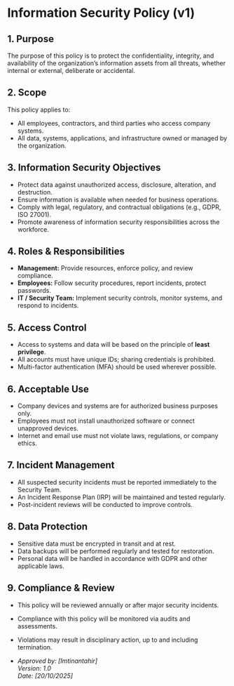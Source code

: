# Information Security Policy (v1)

## 1. Purpose
The purpose of this policy is to protect the confidentiality, integrity, and availability of the organization’s information assets from all threats, whether internal or external, deliberate or accidental.

## 2. Scope
This policy applies to:
- All employees, contractors, and third parties who access company systems.
- All data, systems, applications, and infrastructure owned or managed by the organization.

## 3. Information Security Objectives
- Protect data against unauthorized access, disclosure, alteration, and destruction.  
- Ensure information is available when needed for business operations.  
- Comply with legal, regulatory, and contractual obligations (e.g., GDPR, ISO 27001).  
- Promote awareness of information security responsibilities across the workforce.  

## 4. Roles & Responsibilities
- **Management:** Provide resources, enforce policy, and review compliance.  
- **Employees:** Follow security procedures, report incidents, protect passwords.  
- **IT / Security Team:** Implement security controls, monitor systems, and respond to incidents.  

## 5. Access Control
- Access to systems and data will be based on the principle of **least privilege**.  
- All accounts must have unique IDs; sharing credentials is prohibited.  
- Multi-factor authentication (MFA) should be used wherever possible.  

## 6. Acceptable Use
- Company devices and systems are for authorized business purposes only.  
- Employees must not install unauthorized software or connect unapproved devices.  
- Internet and email use must not violate laws, regulations, or company ethics.  

## 7. Incident Management
- All suspected security incidents must be reported immediately to the Security Team.  
- An Incident Response Plan (IRP) will be maintained and tested regularly.  
- Post-incident reviews will be conducted to improve controls.  

## 8. Data Protection
- Sensitive data must be encrypted in transit and at rest.  
- Data backups will be performed regularly and tested for restoration.  
- Personal data will be handled in accordance with GDPR and other applicable laws.  

## 9. Compliance & Review
- This policy will be reviewed annually or after major security incidents.  
- Compliance with this policy will be monitored via audits and assessments.  
- Violations may result in disciplinary action, up to and including termination.

- *Approved by: [Imtinantahir]*  
*Version: 1.0*  
*Date: [20/10/2025]*
